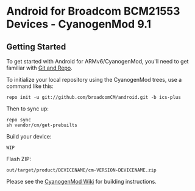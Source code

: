 Android for Broadcom BCM21553 Devices - CyanogenMod 9.1
===========

Getting Started
---------------

To get started with Android for ARMv6/CyanogenMod, you'll need to get
familiar with [Git and Repo](http://source.android.com/source/developing.html).


To initialize your local repository using the CyanogenMod trees, use a command like this:

    repo init -u git://github.com/broadcomCM/android.git -b ics-plus

Then to sync up:

    repo sync
    sh vendor/cm/get-prebuilts

Build your device:

    WIP

Flash ZIP:

    out/target/product/DEVICENAME/cm-VERSION-DEVICENAME.zip


Please see the [CyanogenMod Wiki](http://wiki.cyanogenmod.org/) for building instructions.

